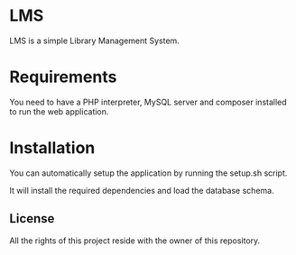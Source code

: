 # LMS
LMS is a simple Library Management System.

# Requirements
You need to have a PHP interpreter, MySQL server and composer installed to run the web application.

# Installation
You can automatically setup the application by running the setup.sh script.

It will install the required dependencies and load the database schema.

## License
All the rights of this project reside with the owner of this repository.
